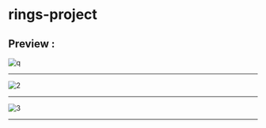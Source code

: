 # rings-project
Preview :
--------------------------------------------------------------------------
![q](https://github.com/user-attachments/assets/6d8414b9-bb1e-4f4d-9b4e-16ec2077989f)

--------------------------------------------------------------------------
![2](https://github.com/user-attachments/assets/7834c7a9-126f-4683-8017-52973a32add9)

--------------------------------------------------------------------------
![3](https://github.com/user-attachments/assets/a1d90e20-ae48-4738-b0b7-9f70232d30a4)

--------------------------------------------------------------------------
